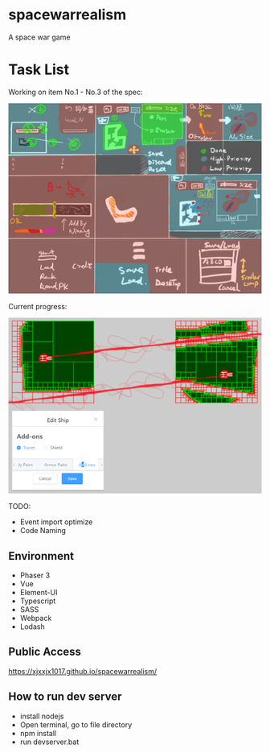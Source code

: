 # spacewarrealism
A space war game

# Task List

Working on item No.1 - No.3 of the spec:

![Specification](/assets/spec/实派宇宙IV.png "Specification")

Current progress:

![Progress](/assets/spec/2019-04-13.16-12-52.png "Progress")

TODO:
* Event import optimize
* Code Naming

## Environment

* Phaser 3 		
* Vue
* Element-UI
* Typescript 	
* SASS	
* Webpack 			
* Lodash

## Public Access
https://xjxxjx1017.github.io/spacewarrealism/

## How to run dev server

* install nodejs
* Open terminal, go to file directory
* npm install
* run devserver.bat
